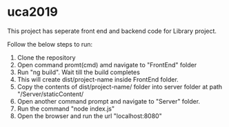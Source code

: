 # uca2019

This project has seperate front end and backend code for Library project.

Follow the below steps to run:
1. Clone the repository
2. Open command promt(cmd) amd navigate to "FrontEnd" folder
3. Run "ng build". Wait till the build completes
4. This will create dist/project-name inside FrontEnd folder. 
5. Copy the contents of dist/project-name/ folder into server folder at path "/Server/staticContent/
6. Open another command prompt and navigate to "Server" folder.
7. Run the command "node index.js"
8. Open the browser and run the url "localhost:8080"
